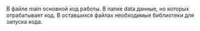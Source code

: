 В файле main основной код работы. В папке data данные, но которых отрабатывает код. В оставшихся файлах необходимые библиотеки для запуска кода.
